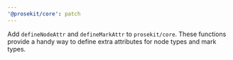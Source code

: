 ```yaml
---
'@prosekit/core': patch
---
```


Add `defineNodeAttr` and `defineMarkAttr` to `prosekit/core`. These functions provide a handy way to define extra attributes for node types and mark types.
